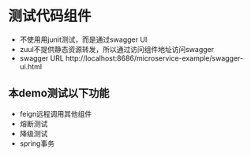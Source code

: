 # 测试代码组件 
- 不使用用junit测试，而是通过swagger UI
- zuul不提供静态资源转发，所以通过访问组件地址访问swagger
- swagger URL
http://localhost:8686/microservice-example/swagger-ui.html

## 本demo测试以下功能
- feign远程调用其他组件
- 熔断测试
- 降级测试
- spring事务